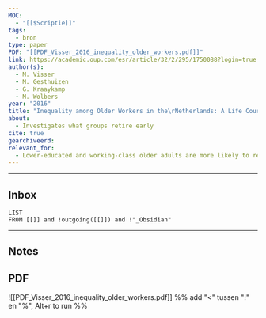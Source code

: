 ```yaml
---
MOC:
  - "[[$Scriptie]]"
tags:
  - bron
type: paper
PDF: "[[PDF_Visser_2016_inequality_older_workers.pdf]]"
link: https://academic.oup.com/esr/article/32/2/295/1750088?login=true
author(s):
  - M. Visser
  - M. Gesthuizen
  - G. Kraaykamp
  - M. Wolbers
year: "2016"
title: "Inequality among Older Workers in the\rNetherlands: A Life Course and Social\r Stratification Perspective on Early Retirement"
about:
  - Investigates what groups retire early
cite: true
gearchiveerd:
relevant_for:
  - Lower-educated and working-class older adults are more likely to retire early, often due to health issues and more volatile job histories
---
```

---
## Inbox
```dataview
LIST
FROM [[]] and !outgoing([[]]) and !"_Obsidian"
```
---
## Notes


## PDF

![[PDF_Visser_2016_inequality_older_workers.pdf]]
%% add "<" tussen "!" en "%", Alt+r to run %%